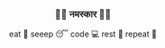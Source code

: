 ### <p align="center">🙏🏼 नमस्कार 🙏🏼</p>
 <p align="center"> eat 🍴  seeep 😴  code 💻  rest 🧑  repeat 🔁  </p>

